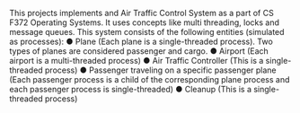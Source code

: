 This projects implements and Air Traffic Control System as a part of CS F372 Operating Systems. It uses concepts like multi threading, locks and message queues. 
This system consists of the following entities (simulated as processes):
● Plane (Each plane is a single-threaded process). Two types of planes are considered passenger and cargo. 
● Airport (Each airport is a multi-threaded process) 
● Air Traffic Controller (This is a single-threaded process) 
● Passenger traveling on a specific passenger plane (Each passenger process is a child of the corresponding plane process and each passenger process is single-threaded) 
● Cleanup (This is a single-threaded process) 
